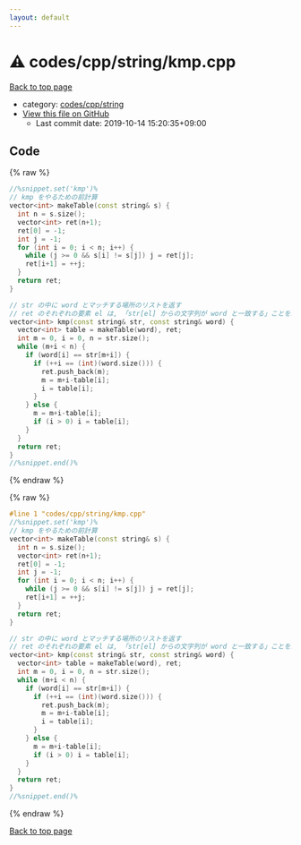 ```yaml
---
layout: default
---
```


<!-- mathjax config similar to math.stackexchange -->
<script type="text/javascript" async
  src="https://cdnjs.cloudflare.com/ajax/libs/mathjax/2.7.5/MathJax.js?config=TeX-MML-AM_CHTML">
</script>
<script type="text/x-mathjax-config">
  MathJax.Hub.Config({
    TeX: { equationNumbers: { autoNumber: "AMS" }},
    tex2jax: {
      inlineMath: [ ['$','$'] ],
      processEscapes: true
    },
    "HTML-CSS": { matchFontHeight: false },
    displayAlign: "left",
    displayIndent: "2em"
  });
</script>

<script type="text/javascript" src="https://cdnjs.cloudflare.com/ajax/libs/jquery/3.4.1/jquery.min.js"></script>
<script src="https://cdn.jsdelivr.net/npm/jquery-balloon-js@1.1.2/jquery.balloon.min.js" integrity="sha256-ZEYs9VrgAeNuPvs15E39OsyOJaIkXEEt10fzxJ20+2I=" crossorigin="anonymous"></script>
<script type="text/javascript" src="../../../../assets/js/copy-button.js"></script>
<link rel="stylesheet" href="../../../../assets/css/copy-button.css" />


# :warning: codes/cpp/string/kmp.cpp

<a href="../../../../index.html">Back to top page</a>

* category: <a href="../../../../index.html#f42fe2b40278a2240b94f3b23e9cd7ad">codes/cpp/string</a>
* <a href="{{ site.github.repository_url }}/blob/master/codes/cpp/string/kmp.cpp">View this file on GitHub</a>
    - Last commit date: 2019-10-14 15:20:35+09:00




## Code

<a id="unbundled"></a>
{% raw %}
```cpp
//%snippet.set('kmp')%
// kmp をやるための前計算
vector<int> makeTable(const string& s) {
  int n = s.size();
  vector<int> ret(n+1);
  ret[0] = -1;
  int j = -1;
  for (int i = 0; i < n; i++) {
    while (j >= 0 && s[i] != s[j]) j = ret[j];
    ret[i+1] = ++j;
  }
  return ret;
}

// str の中に word とマッチする場所のリストを返す
// ret のそれぞれの要素 el は, 「str[el] からの文字列が word と一致する」ことを示す
vector<int> kmp(const string& str, const string& word) {
  vector<int> table = makeTable(word), ret;
  int m = 0, i = 0, n = str.size();
  while (m+i < n) {
    if (word[i] == str[m+i]) {
      if (++i == (int)(word.size())) {
        ret.push_back(m);
        m = m+i-table[i];
        i = table[i];
      }
    } else {
      m = m+i-table[i];
      if (i > 0) i = table[i];
    }
  }
  return ret;
}
//%snippet.end()%

```
{% endraw %}

<a id="bundled"></a>
{% raw %}
```cpp
#line 1 "codes/cpp/string/kmp.cpp"
//%snippet.set('kmp')%
// kmp をやるための前計算
vector<int> makeTable(const string& s) {
  int n = s.size();
  vector<int> ret(n+1);
  ret[0] = -1;
  int j = -1;
  for (int i = 0; i < n; i++) {
    while (j >= 0 && s[i] != s[j]) j = ret[j];
    ret[i+1] = ++j;
  }
  return ret;
}

// str の中に word とマッチする場所のリストを返す
// ret のそれぞれの要素 el は, 「str[el] からの文字列が word と一致する」ことを示す
vector<int> kmp(const string& str, const string& word) {
  vector<int> table = makeTable(word), ret;
  int m = 0, i = 0, n = str.size();
  while (m+i < n) {
    if (word[i] == str[m+i]) {
      if (++i == (int)(word.size())) {
        ret.push_back(m);
        m = m+i-table[i];
        i = table[i];
      }
    } else {
      m = m+i-table[i];
      if (i > 0) i = table[i];
    }
  }
  return ret;
}
//%snippet.end()%

```
{% endraw %}

<a href="../../../../index.html">Back to top page</a>

